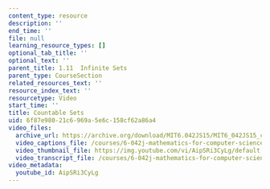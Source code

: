 ```yaml
---
content_type: resource
description: ''
end_time: ''
file: null
learning_resource_types: []
optional_tab_title: ''
optional_text: ''
parent_title: 1.11  Infinite Sets
parent_type: CourseSection
related_resources_text: ''
resource_index_text: ''
resourcetype: Video
start_time: ''
title: Countable Sets
uid: 6f87e980-21c6-969a-5e6c-158cf62a86a4
video_files:
  archive_url: https://archive.org/download/MIT6.042JS15/MIT6_042JS15_countable_ipod.mp4
  video_captions_file: /courses/6-042j-mathematics-for-computer-science-spring-2015/6d11ca1ff98e5147863dd05ca414c6e3_AipSRi3CyLg.vtt
  video_thumbnail_file: https://img.youtube.com/vi/AipSRi3CyLg/default.jpg
  video_transcript_file: /courses/6-042j-mathematics-for-computer-science-spring-2015/21d89f128c1b3d9544f0bd2c6236eb0f_AipSRi3CyLg.pdf
video_metadata:
  youtube_id: AipSRi3CyLg
---
```

